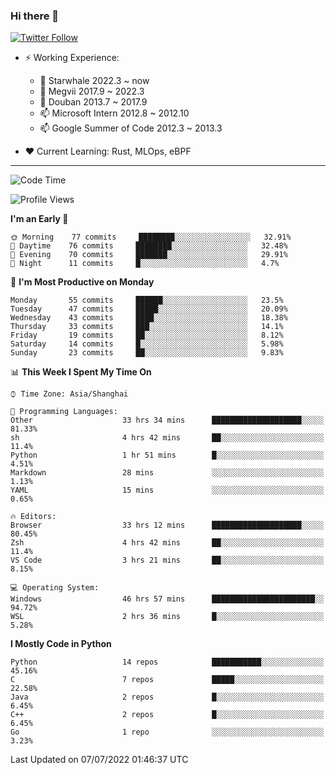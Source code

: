 ### Hi there 👋

[![Twitter Follow](https://img.shields.io/twitter/follow/tianweidut?style=social)](https://twitter.com/tianweidut)

- ⚡ Working Experience:
  - 🔭 Starwhale 2022.3 ~ now
  - 🌱 Megvii 2017.9 ~ 2022.3
  - 🌱 Douban 2013.7 ~ 2017.9
  - 📫 Microsoft Intern 2012.8 ~ 2012.10
  - 📫 Google Summer of Code 2012.3 ~ 2013.3

- ❤️ Current Learning: Rust, MLOps, eBPF

---
<!--START_SECTION:waka-->
![Code Time](http://img.shields.io/badge/Code%20Time-0%20secs-blue)

![Profile Views](http://img.shields.io/badge/Profile%20Views-0-blue)

**I'm an Early 🐤** 

```text
🌞 Morning    77 commits     ████████░░░░░░░░░░░░░░░░░   32.91% 
🌆 Daytime    76 commits     ████████░░░░░░░░░░░░░░░░░   32.48% 
🌃 Evening    70 commits     ███████░░░░░░░░░░░░░░░░░░   29.91% 
🌙 Night      11 commits     █░░░░░░░░░░░░░░░░░░░░░░░░   4.7%

```
📅 **I'm Most Productive on Monday** 

```text
Monday       55 commits     ██████░░░░░░░░░░░░░░░░░░░   23.5% 
Tuesday      47 commits     █████░░░░░░░░░░░░░░░░░░░░   20.09% 
Wednesday    43 commits     ████░░░░░░░░░░░░░░░░░░░░░   18.38% 
Thursday     33 commits     ███░░░░░░░░░░░░░░░░░░░░░░   14.1% 
Friday       19 commits     ██░░░░░░░░░░░░░░░░░░░░░░░   8.12% 
Saturday     14 commits     █░░░░░░░░░░░░░░░░░░░░░░░░   5.98% 
Sunday       23 commits     ██░░░░░░░░░░░░░░░░░░░░░░░   9.83%

```


📊 **This Week I Spent My Time On** 

```text
⌚︎ Time Zone: Asia/Shanghai

💬 Programming Languages: 
Other                    33 hrs 34 mins      ████████████████████░░░░░   81.33% 
sh                       4 hrs 42 mins       ██░░░░░░░░░░░░░░░░░░░░░░░   11.4% 
Python                   1 hr 51 mins        █░░░░░░░░░░░░░░░░░░░░░░░░   4.51% 
Markdown                 28 mins             ░░░░░░░░░░░░░░░░░░░░░░░░░   1.13% 
YAML                     15 mins             ░░░░░░░░░░░░░░░░░░░░░░░░░   0.65%

🔥 Editors: 
Browser                  33 hrs 12 mins      ████████████████████░░░░░   80.45% 
Zsh                      4 hrs 42 mins       ██░░░░░░░░░░░░░░░░░░░░░░░   11.4% 
VS Code                  3 hrs 21 mins       ██░░░░░░░░░░░░░░░░░░░░░░░   8.15%

💻 Operating System: 
Windows                  46 hrs 57 mins      ███████████████████████░░   94.72% 
WSL                      2 hrs 36 mins       █░░░░░░░░░░░░░░░░░░░░░░░░   5.28%

```

**I Mostly Code in Python** 

```text
Python                   14 repos            ███████████░░░░░░░░░░░░░░   45.16% 
C                        7 repos             █████░░░░░░░░░░░░░░░░░░░░   22.58% 
Java                     2 repos             █░░░░░░░░░░░░░░░░░░░░░░░░   6.45% 
C++                      2 repos             █░░░░░░░░░░░░░░░░░░░░░░░░   6.45% 
Go                       1 repo              ░░░░░░░░░░░░░░░░░░░░░░░░░   3.23%

```



 Last Updated on 07/07/2022 01:46:37 UTC
<!--END_SECTION:waka-->
